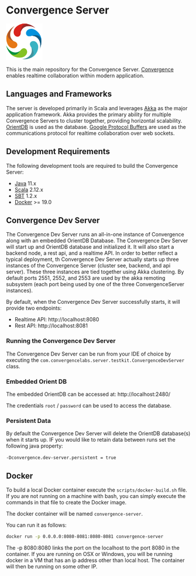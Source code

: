 # Convergence Server

<img src="docs/images/logo.png" width="100" />


This is the main repository for the Convergence Server. [Convergence](https://convergence.io) enables realtime collaboration within modern application. 

## Languages and Frameworks
The server is developed primarily in Scala and leverages [Akka](https://akka.io) as the major application framework. Akka provides the primary ability for multiple Convergence Servers to cluster together, providing horizontal scalability. [OrientDB](https://orientdb.org/) is used as the database. [Google Protocol Buffers](https://developers.google.com/protocol-buffers/) are used as the communications protocol for realtime collaboration over web sockets.

## Development Requirements
The following development tools are required to build the Convergence Server:

* [Java](https://openjdk.java.net/) 11.x
* [Scala](http://www.scala-lang.org/download/) 2.12.x 
* [SBT](http://www.scala-sbt.org/) 1.2.x
* [Docker](https://docker.com) >= 19.0

## Convergence Dev Server
The Convergence Dev Server runs an all-in-one instance of Convergence along with an embedded OrientDB Database. The Convergence Dev Server will start up and OrientDB database and initialized it. It will also start a backend node, a rest api, and a realtime API. In order to better reflect a typical deployment, th Convergence Dev Server actually starts up three instances of the Convergence Server (cluster see, backend, and api server). These three instances are tied together using Akka clustering. By default ports 2551, 2552, and 2553 are used by the akka remoting subsystem (each port being used by one of the three ConvergenceServer instances).

By default, when the Convergence Dev Server successfully starts, it will provide two endpoints:

* Realtime API: http://localhost:8080
* Rest API: http://localhost:8081

### Running the Convergence Dev Server
The Convergence Dev Server can be run from your IDE of choice by executing the `com.convergencelabs.server.testkit.ConvergenceDevServer` class.

### Embedded Orient DB
The embedded OrientDB can be accessed at: http://localhost:2480/

The credentials `root` / `password` can be used to access the database.

### Persistent Data
By default the Convergence Dev Server will delete the OrientDB database(s) when it starts up. IF you would like to retain data between runs set the following java property:

`-Dconvergence.dev-server.persistent = true`


## Docker
To build a local Docker container execute the `scripts/docker-build.sh` file.  If you are not running on a machine with bash, you  can simply execute the commands in that file to  create the Docker image.

The docker container will be named `convergence-server`.  


You can run it as follows:

```bash
docker run -p 0.0.0.0:8080-8081:8080-8081 convergence-server
```

The -p 8080:8080 links the port on the localhost to the port 8080 in the container.  If you are running on OSX or Windows, you will be running docker in a VM that has an ip address other than local host.  The container will then be running on some other IP.
